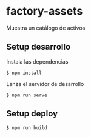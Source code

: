 # factory-assets

Muestra un catálogo de activos

## Setup desarrollo

Instala las dependencias

```
$ npm install
```

Lanza el servidor de desarrollo

```
$ npm run serve
```

## Setup deploy

```
$ npm run build
```
